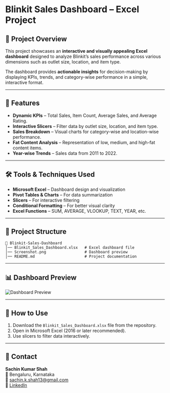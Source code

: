 # Blinkit Sales Dashboard – Excel Project  

## 📌 Project Overview  
This project showcases an **interactive and visually appealing Excel dashboard** designed to analyze Blinkit’s sales performance across various dimensions such as outlet size, location, and item type.  

The dashboard provides **actionable insights** for decision-making by displaying KPIs, trends, and category-wise performance in a simple, interactive format.  

---

## 🎯 Features  
- **Dynamic KPIs** – Total Sales, Item Count, Average Sales, and Average Rating.  
- **Interactive Slicers** – Filter data by outlet size, location, and item type.  
- **Sales Breakdown** – Visual charts for category-wise and location-wise performance.  
- **Fat Content Analysis** – Representation of low, medium, and high-fat content items.  
- **Year-wise Trends** – Sales data from 2011 to 2022.  

---

## 🛠 Tools & Techniques Used  
- **Microsoft Excel** – Dashboard design and visualization  
- **Pivot Tables & Charts** – For data summarization  
- **Slicers** – For interactive filtering  
- **Conditional Formatting** – For better visual clarity  
- **Excel Functions** – SUM, AVERAGE, VLOOKUP, TEXT, YEAR, etc.  

---

## 📂 Project Structure  
```
📁 Blinkit-Sales-Dashboard
│── Blinkit_Sales_Dashboard.xlsx   # Excel dashboard file
│── Screenshot.png                 # Dashboard preview
│── README.md                      # Project documentation
```

---

## 📊 Dashboard Preview  
![Dashboard Preview](Screenshot.png)  

---

## 🚀 How to Use  
1. Download the `Blinkit_Sales_Dashboard.xlsx` file from the repository.  
2. Open in Microsoft Excel (2016 or later recommended).  
3. Use slicers to filter data interactively.  

---

## 📧 Contact  
**Sachin Kumar Shah**  
📍 Bengaluru, Karnataka  
📩 sachin.k.shah13@gmail.com  
🔗 [LinkedIn](https://www.linkedin.com/in/sachin-shah16/)  
